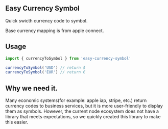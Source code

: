 ## Easy Currency Symbol

Quick swicth currency code to symbol.

Base currency mapping is from apple connect.

## Usage

```ts
import { currencyToSymbol } from 'easy-currency-symbol'

currencyToSymbol('USD') // return $
currencyToSymbol('EUR') // return €
```

## Why we need it.

Many economic systems(for example: apple iap, stripe, etc.) return currency codes to business services, but it is more user-friendly to display them as symbols. However, the current node ecosystem does not have a library that meets expectations, so we quickly created this library to make this easier.
